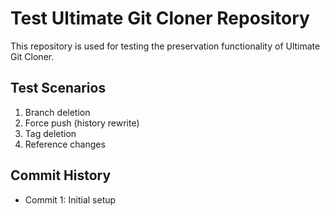 # Test Ultimate Git Cloner Repository

This repository is used for testing the preservation functionality of Ultimate Git Cloner.

## Test Scenarios
1. Branch deletion
2. Force push (history rewrite)
3. Tag deletion
4. Reference changes
## Commit History
- Commit 1: Initial setup
